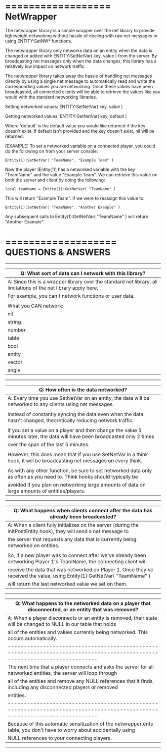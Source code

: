 ==================
    NetWrapper
==================

The netwrapper library is a simple wrapper over the net library to provide lightweight 
networking without hassle of dealing with raw net messages or using ENTITY:SetNW* functions.

The netwrapper library only networks data on an entity when the data is changed or added with
ENTITY:SetNetVar( key, value ) from the server. By broadcasting net messages only when 
the data changes, this library has a relatively low impact on network traffic.

The netwrapper library takes away the hassle of handling net messages directly 
by using a single net message to automatically read and write the corresponding 
values you are networking. Once these values have been broadcasted, all connected 
clients will be able to retrieve the values like you would with the standard networking libraries.

Setting networked values:
	ENTITY:SetNetVar( key, value )
	
Getting networked values:
	ENTITY:GetNetVar( key, default )
	
Where 'default' is the default value you would like returned if the key doesn't exist.
 If default isn't provided and the key doesn't exist, nil will be returned.

[EXAMPLE] To set a networked variable on a connected player, you could
 do the following on from your server console:
	
	Entity(1):SetNetVar( "TeamName", "Example Team" )
	
Now the player (Entity(1)) has a networked variable with the key "TeamName" 
and the value "Example Team". We can retrieve this value on both the server
and client by doing the following:

	local teamName = Entity(1):GetNetVar( "TeamName" )
	
This will return "Example Team". If we were to reassign this value to:

	Entity(1):SetNetVar( "TeamName", "Another Example" )

Any subsequent calls to Entity(1):GetNetVar( "TeamName" ) will return "Another Example".

===================
QUESTIONS & ANSWERS
===================
------------------------------------------------------------------------------------------------------------------------------
| Q: What sort of data can I network with this library?                                                                      |
| -------------------------------------------------------------------------------------------------------------------------- |
| A: Since this is a wrapper library over the standard net library, all limitations of the net library apply here.           |
|       For example, you can't network functions or user data.                                                               |
|                                                                                                                            |
|       What you CAN network:                                                                                                |
|               nil                                                                                                          |
|               string                                                                                                       |
|               number                                                                                                       |
|               table                                                                                                        |
|               bool                                                                                                         |
|               entity                                                                                                       |
|               vector                                                                                                       |
|               angle                                                                                                        |
------------------------------------------------------------------------------------------------------------------------------
| Q: How often is the data networked?                                                                                        |
| -------------------------------------------------------------------------------------------------------------------------- | 
| A: Every time you use SetNetVar on an entity, the data will be networked to any clients using net messages.                |
|                                                                                                                            |
| Instead of constantly syncing the data even when the data hasn't changed, theoretically reducing network traffic.          |
|                                                                                                                            |
| If you set a value on a player and then change the value 5 minutes later, the data will have been broadcasted only 2 times |
| over the span of the last 5 minutes.                                                                                       |
|                                                                                                                            |
| However, this does mean that if you use SetNetVar in a think hook, it will be broadcasting net messages on every think.    |
|                                                                                                                            |
| As with any other function, be sure to set networked data only as often as you need to. Think hooks should typically be    |
| avoided if you plan on networking large amounts of data on large amounts of entities/players.                              |
------------------------------------------------------------------------------------------------------------------------------
| Q: What happens when clients connect after the data has already been broadcasted?                                          |
| -------------------------------------------------------------------------------------------------------------------------- |
| A: When a client fully initializes on the server (during the InitPostEntity hook), they will send a net message to         |
| the server that requests any data that is currently being networked on entities.                                           |
|                                                                                                                            |
| So, if a new player was to connect after we've already been networking Player 1's TeamName, the connecting client will     |
| receive the data that was networked on Player 1. Once they've received the value, using Entity(1):GetNetVar( "TeamName" )  |
| will return the last networked value we set on them.                                                                       |
------------------------------------------------------------------------------------------------------------------------------
| Q: What happens to the networked data on a player that disconnected, or an entity that was removed?                        |
| -------------------------------------------------------------------------------------------------------------------------- |
A: When a player disconnects or an entity is removed, their state will be changed to NULL in our table that holds            |
all of the entities and values currently being networked. This occurs automatically.                                         |
| -------------------------------------------------------------------------------------------------------------------------- |
The next time that a player connects and asks the server for all networked entities, the server will loop through            |
all of the entities and remove any NULL references that it finds, including any disconnected players or removed              |
entities.                                                                                                                    |
| -------------------------------------------------------------------------------------------------------------------------- |
| Because of this automatic sensitization of the netwrapper.ents table, you don't have to worry about accidentally using     |
| NULL references to your connecting players.                                                                                |
------------------------------------------------------------------------------------------------------------------------------